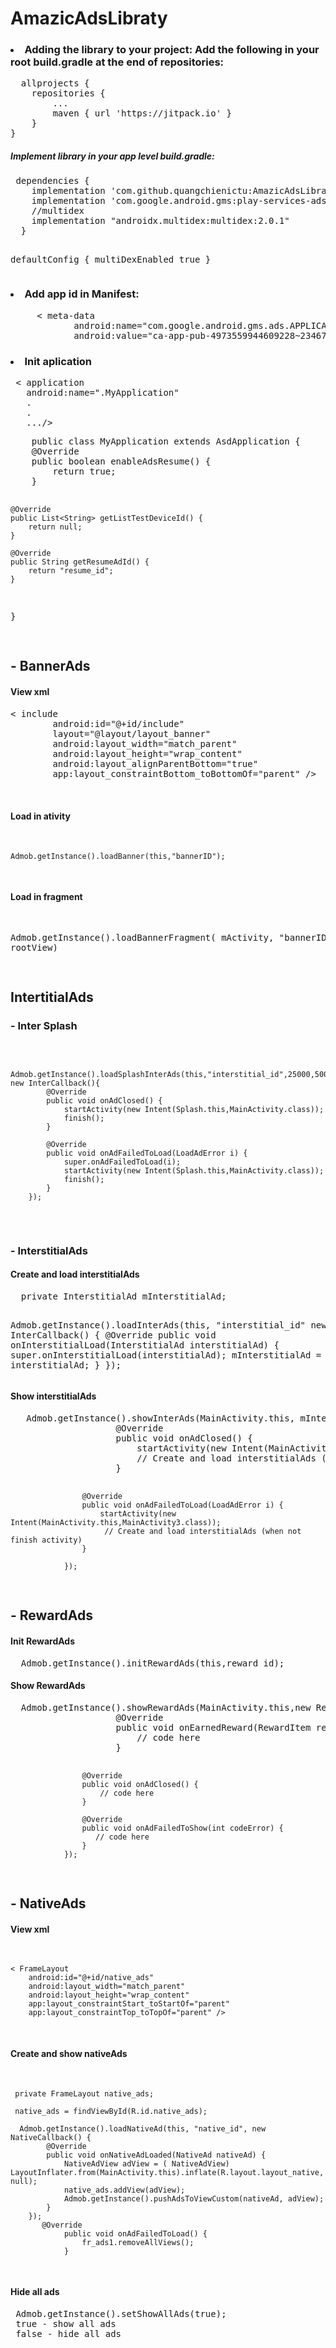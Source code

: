 <h1>AmazicAdsLibraty</h1>
<h3><li>Adding the library to your project: Add the following in your root build.gradle at the end of repositories:</br></h3>

<pre>
  allprojects {
    repositories {
        ...
        maven { url 'https://jitpack.io' }	    
    }
}
</pre>
<h5>Implement library in your app level build.gradle:</h5>
<pre>
 dependencies {
    implementation 'com.github.quangchienictu:AmazicAdsLibrary:{version}'
    implementation 'com.google.android.gms:play-services-ads:20.5.0'
    //multidex
    implementation "androidx.multidex:multidex:2.0.1"
  }

  defaultConfig {
    multiDexEnabled true
  }
</pre>
<h3><li>Add app id in Manifest:</br></h3>
<pre>
     < meta-data
            android:name="com.google.android.gms.ads.APPLICATION_ID"
            android:value="ca-app-pub-4973559944609228~2346710863" />
</pre>
<h3><li>Init aplication</br></h3>
<pre> < application
   android:name=".MyApplication"
   .
   .
   .../></pre>
<pre>
    public class MyApplication extends AsdApplication {
    @Override
    public boolean enableAdsResume() {
        return true;
    }

    @Override
    public List<String> getListTestDeviceId() {
        return null;
    }

    @Override
    public String getResumeAdId() {
        return "resume_id";
    }
}

</pre>
<h2>- BannerAds</h2>
<div class="content">
  <h4>View xml</h4>
<pre>< include
        android:id="@+id/include"
        layout="@layout/layout_banner"
        android:layout_width="match_parent"
        android:layout_height="wrap_content"
        android:layout_alignParentBottom="true"
        app:layout_constraintBottom_toBottomOf="parent" /> 
   
 </pre>
<h4>Load in ativity</h4>
<pre>
  
    Admob.getInstance().loadBanner(this,"bannerID");
  
</pre>
<h4>Load in fragment</h4>
<pre>
  
   Admob.getInstance().loadBannerFragment( mActivity, "bannerID",  rootView)
  
</pre>
</div>
<h2>IntertitialAds</h2>
<div class="content">
  <h3>- Inter Splash</h3>
  <pre>
    
      Admob.getInstance().loadSplashInterAds(this,"interstitial_id",25000,5000, new InterCallback(){
            @Override
            public void onAdClosed() {
                startActivity(new Intent(Splash.this,MainActivity.class));
                finish();
            }

            @Override
            public void onAdFailedToLoad(LoadAdError i) {
                super.onAdFailedToLoad(i);
                startActivity(new Intent(Splash.this,MainActivity.class));
                finish();
            }
        });
    
  </pre>
<h3>- InterstitialAds</h3>
  <h4>Create and load interstitialAds</h4>
<pre>
  private InterstitialAd mInterstitialAd;

   Admob.getInstance().loadInterAds(this, "interstitial_id" new InterCallback() {
            @Override
            public void onInterstitialLoad(InterstitialAd interstitialAd) {
                super.onInterstitialLoad(interstitialAd);
                mInterstitialAd = interstitialAd;
            }
        });
</pre>
<h4>Show interstitialAds</h4>
<pre>
   Admob.getInstance().showInterAds(MainActivity.this, mInterstitialAd, new InterCallback() {
                    @Override
                    public void onAdClosed() {
                        startActivity(new Intent(MainActivity.this,MainActivity3.class));
                        // Create and load interstitialAds (when not finish activity ) 
                    }

                    @Override
                    public void onAdFailedToLoad(LoadAdError i) {
                        startActivity(new Intent(MainActivity.this,MainActivity3.class));
                         // Create and load interstitialAds (when not finish activity) 
                    }

                });
</pre>
</div>

<h2>- RewardAds</h2>
<div class="content">
  <h4>Init RewardAds</h4>
<pre>  Admob.getInstance().initRewardAds(this,reward_id);</pre>
<h4>Show RewardAds</h4>
<pre>
  Admob.getInstance().showRewardAds(MainActivity.this,new RewardCallback(){
                    @Override
                    public void onEarnedReward(RewardItem rewardItem) {
                        // code here
                    }

                    @Override
                    public void onAdClosed() {
                        // code here
                    }

                    @Override
                    public void onAdFailedToShow(int codeError) {
                       // code here
                    }
                });
</pre>
</div>

<h2>- NativeAds</h2>
<div class="content">
  <h4>View xml</h4>
<pre>
  
    < FrameLayout
        android:id="@+id/native_ads"
        android:layout_width="match_parent"
        android:layout_height="wrap_content"
        app:layout_constraintStart_toStartOf="parent"
        app:layout_constraintTop_toTopOf="parent" />
  
</pre>
<h4>Create and show nativeAds</h4>
<pre>
  
     private FrameLayout native_ads;
     
     native_ads = findViewById(R.id.native_ads);
     
      Admob.getInstance().loadNativeAd(this, "native_id", new NativeCallback() {
            @Override
            public void onNativeAdLoaded(NativeAd nativeAd) {
                NativeAdView adView = ( NativeAdView) LayoutInflater.from(MainActivity.this).inflate(R.layout.layout_native, null);
                native_ads.addView(adView);
                Admob.getInstance().pushAdsToViewCustom(nativeAd, adView);
            }
        });
           @Override
                public void onAdFailedToLoad() {
                    fr_ads1.removeAllViews();
                }
</pre>

</div>

<h4>Hide all ads</h4>
<pre>
 Admob.getInstance().setShowAllAds(true);
 true - show all ads
 false - hide all ads
</pre>
